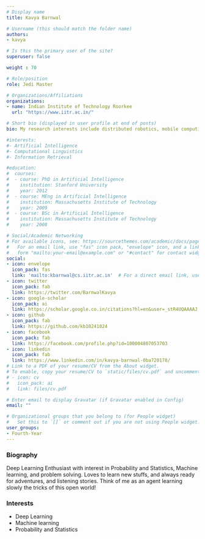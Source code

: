 ```yaml
---
# Display name
title: Kavya Barnwal

# Username (this should match the folder name)
authors:
- kavya

# Is this the primary user of the site?
superuser: false

weight : 70

# Role/position
role: Jedi Master

# Organizations/Affiliations
organizations:
- name: Indian Institute of Technology Roorkee
  url: "https://www.iitr.ac.in/"

# Short bio (displayed in user profile at end of posts)
bio: My research interests include distributed robotics, mobile computing and programmable matter.

#interests:
#- Artificial Intelligence
#- Computational Linguistics
#- Information Retrieval

#education:
#  courses:
#  - course: PhD in Artificial Intelligence
#    institution: Stanford University
#    year: 2012
#  - course: MEng in Artificial Intelligence
#    institution: Massachusetts Institute of Technology
#    year: 2009
#  - course: BSc in Artificial Intelligence
#    institution: Massachusetts Institute of Technology
#    year: 2008

# Social/Academic Networking
# For available icons, see: https://sourcethemes.com/academic/docs/page-builder/#icons
#   For an email link, use "fas" icon pack, "envelope" icon, and a link in the
#   form "mailto:your-email@example.com" or "#contact" for contact widget.
social:
- icon: envelope
  icon_pack: fas
  link: 'mailto:kbarnwal@cs.iitr.ac.in'  # For a direct email link, use "mailto:test@example.org".
- icon: twitter
  icon_pack: fab
  link: https://twitter.com/BarnwalKavya
- icon: google-scholar
  icon_pack: ai
  link: https://scholar.google.co.in/citations?hl=en&user=_stR4UQAAAAJ
- icon: github
  icon_pack: fab
  link: https://github.com/kb10241024
- icon: facebook
  icon_pack: fab
  link: https://facebook.com/profile.php?id=100004807053703
- icon: linkedin
  icon_pack: fab
  link: https://www.linkedin.com/in/kavya-barnwal-0ba720178/
# Link to a PDF of your resume/CV from the About widget.
# To enable, copy your resume/CV to `static/files/cv.pdf` and uncomment the lines below.
# - icon: cv
#   icon_pack: ai
#   link: files/cv.pdf

# Enter email to display Gravatar (if Gravatar enabled in Config)
email: ""

# Organizational groups that you belong to (for People widget)
#   Set this to `[]` or comment out if you are not using People widget.
user_groups:
- Fourth-Year
---
```


### Biography

Deep Learning Enthusiast with interest in Probability and Statistics, Machine learning, and problem solving. Loves to learn new stuffs, and always ready for adventures, and listening stories. Think of me as an agent learning slowly the tricks of this open world!

### Interests

- Deep Learning
- Machine learning
- Probability and Statistics



